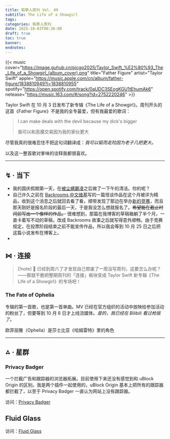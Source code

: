 ```yaml
---
title: 稻草人周刊 Vol. 49
subtitle: The Life of a Showgirl
tags:
categories: 稻草人周刊
date: 2025-10-03T00:36:00
draft: true
toc: true
banner:
endnotes:
---
```


{{< music cover="https://image.guhub.cn/picgo2025/Taylor_Swift_%E2%80%93_The_Life_of_a_Showgirl_(album_cover).png" title="Father Figure" artist="Taylor Swift" apple="https://music.apple.com/cn/album/father-figure/1838810949?i=1838810955" spotify="https://open.spotify.com/track/0aUDC3SEogKGU1tEhumAk6" netease="https://music.163.com/#/song?id=2752220246" >}}

Taylor Swift 在 10 月 3 日发布了新专辑《The Life of a Showgirl》。周刊开头的这首《Father Figure》不是我的全专最爱，但有我最爱的歌词：

> I can make deals with the devil because my dick's bigger
> 
> 我可以和恶魔交易因为我的家伙更大

尽管我真的很难忍住不把这句词翻译成：*我可以铤而走险因为老子几把更大。*

以及这一整首歌对爹味的诠释我都很喜欢。<!--more-->

---

## ↯ · 当下

- 我的国庆假期第一天，在[被尘螨霸凌](/posts/我与灰尘不共戴天/)之后做了一下午的清洁。你的呢？
- 自己许久之前在 [Backrooms 中文维基](https://backrooms-wiki-cn.wikidot.com/)写的一篇怪谈作品在这个月被评为精品，收到这个消息之后就回去看了看，顺带发现了那边在举办[新的竞赛](https://backrooms-wiki-cn.wikidot.com/2025rivals-replacement)，而且那天刚好是报名阶段的最后一天，于是我没怎么想就报名了。~~希望能在截止时间前写出一个像样的作品。~~ 很难想到，那篇在我博客的草稿箱躺了半个月，一直卡着写不动的草稿，改成 Backrooms 故事之后就写得意外顺畅。由于竞赛规定，在投票阶段结束之前不能宣传作品，所以我会等到 10 月 25 日之后把这篇小说发布在博客上。
- 

## ⋈︎ · 连接

> [!note] 🤔
> 已经到周六了才发现自己颓废了一周没写周刊，这要怎么办呢？——那就干脆把整期周刊的「连接」板块变成 Taylor Swift 新专辑《The Life of a Showgirl》的专场吧！

### The Fate of Ophelia

专辑的第一首歌，也是第一首单曲。MV 已经在官方组织的活动中放映给参加活动的粉丝了，但要等到 10 月 6 日才上线流媒体。*是的，我已经在 Bilibili 看过枪版了。*

欧菲丽雅（Ophelia）是莎士比亚《哈姆雷特》里的角色

---

## ⁂ · 星群

### Privacy Badger

一个拦截广告和跟踪器的浏览器拓展。目前使用下来还没有感觉到和 uBlock Origin 的区别。我是两个插件一起使用的，uBlock Origin 基本上把所有的跟踪器都拦截了，以至于 Privacy Badger 一直认为网站上没有跟踪器。

访问：[Privacy Badger](https://privacybadger.org/)

## Fluid Glass

访问：[Fluid Glass](https://chiuhans111.github.io/fluidglass/)

